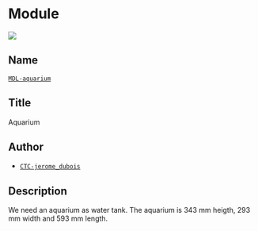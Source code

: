 # Module
![](viewme.png)

## Name
[`MDL-aquarium`]()

## Title
Aquarium

## Author
* [`CTC-jerome_dubois`]()

## Description
We need an aquarium as water tank. The aquarium is 343 mm heigth, 293 mm width and 593 mm length.
